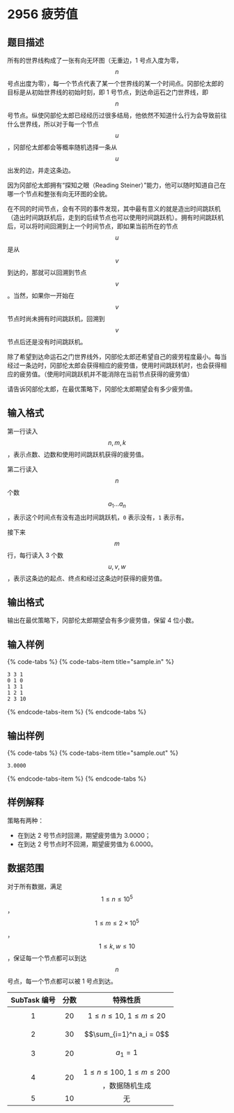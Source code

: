 # 2956 疲劳值

## 题目描述

所有的世界线构成了一张有向无环图（无重边，1 号点入度为零，$$n$$ 号点出度为零），每一个节点代表了某一个世界线的某一个时间点。冈部伦太郎的目标是从初始世界线的初始时刻，即 1 号节点，到达命运石之门世界线，即 $$n$$ 号节点。纵使冈部伦太郎已经经历过很多结局，他依然不知道什么行为会导致前往什么世界线，所以对于每一个节点 $$u$$，冈部伦太郎都会等概率随机选择一条从 $$u$$ 出发的边，并走这条边。

因为冈部伦太郎拥有“探知之眼（Reading Steiner）”能力，他可以随时知道自己在哪一个节点和整张有向无环图的全貌。

在不同的时间节点，会有不同的事件发现，其中最有意义的就是造出时间跳跃机（造出时间跳跃机后，走到的后续节点也可以使用时间跳跃机）。拥有时间跳跃机后，可以将时间回溯到上一个时间节点，即如果当前所在的节点 $$u$$ 是从 $$v$$ 到达的，那就可以回溯到节点 $$v$$。当然，如果你一开始在 $$v$$ 节点时尚未拥有时间跳跃机，回溯到 $$v$$ 节点后还是没有时间跳跃机。

除了希望到达命运石之门世界线外，冈部伦太郎还希望自己的疲劳程度最小。每当经过一条边时，冈部伦太郎会获得相应的疲劳值，使用时间跳跃机时，也会获得相应的疲劳值。（使用时间跳跃机并不能消除在当前节点获得的疲劳值）

请告诉冈部伦太郎，在最优策略下，冈部伦太郎期望会有多少疲劳值。

## 输入格式

第一行读入 $$n,\,m,\,k$$，表示点数、边数和使用时间跳跃机获得的疲劳值。

第二行读入 $$n$$ 个数 $$a_1 \dots a_n$$，表示这个时间点有没有造出时间跳跃机，`0` 表示没有，`1` 表示有。

接下来 $$m$$ 行，每行读入 3 个数 $$u,\,v,\,w$$，表示这条边的起点、终点和经过这条边时获得的疲劳值。

## 输出格式

输出在最优策略下，冈部伦太郎期望会有多少疲劳值，保留 4 位小数。

## 输入样例

{% code-tabs %}
{% code-tabs-item title="sample.in" %}
```text
3 3 1
0 1 0
1 3 1
1 2 1
2 3 10
```
{% endcode-tabs-item %}
{% endcode-tabs %}

## 输出样例

{% code-tabs %}
{% code-tabs-item title="sample.out" %}
```text
3.0000
```
{% endcode-tabs-item %}
{% endcode-tabs %}

## 样例解释

策略有两种：

* 在到达 2 号节点时回溯，期望疲劳值为 3.0000；
* 在到达 2 号节点时不回溯，期望疲劳值为 6.0000。

## 数据范围

对于所有数据，满足 $$1 \leq n \leq 10^5$$，$$1 \leq m \leq 2 \times 10^5$$，$$1 \leq k,\,w \leq 10$$，保证每一个节点都可以到达 $$n$$ 号点，每一个节点都可以被 1 号点到达。

| SubTask 编号 | 分数 | 特殊性质 |
| :---: | :---: | :---: |
| 1 | 20 | $$1 \leq n \leq 10,\ 1 \leq m \leq 20$$ |
| 2 | 30 | $$\sum_{i=1}^n a_i = 0$$ |
| 3 | 20 | $$a_1 = 1$$ |
| 4 | 20 | $$1 \leq n \leq 100,\ 1 \leq m \leq 200$$，数据随机生成 |
| 5 | 10 | 无 |

